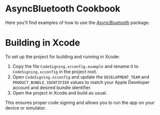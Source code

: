 # AsyncBluetooth Cookbook
Here you'll find examples of how to use the [AsyncBluetooth](https://github.com/manolofdez/AsyncBluetooth) package.

# Building in Xcode

To set up the project for building and running in Xcode:

1. Copy the file `CodeSigning.xcconfig.example` and rename it to `CodeSigning.xcconfig` in the project root.
2. Open `CodeSigning.xcconfig` and update the `DEVELOPMENT_TEAM` and `PRODUCT_BUNDLE_IDENTIFIER` values to match your Apple Developer account and desired bundle identifier.
3. Open the project in Xcode and build as usual.

This ensures proper code signing and allows you to run the app on your device or simulator.
